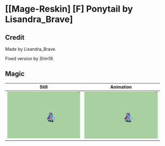 # [\[Mage-Reskin\] \[F\] Ponytail by Lisandra_Brave]

## Credit

Made by Lisandra_Brave.

Fixed version by Shin19.

## Magic

| Still | Animation |
| :---: | :-------: |
| ![Magic still](./Magic_000.png) | ![Magic animation](./Magic.gif) |
